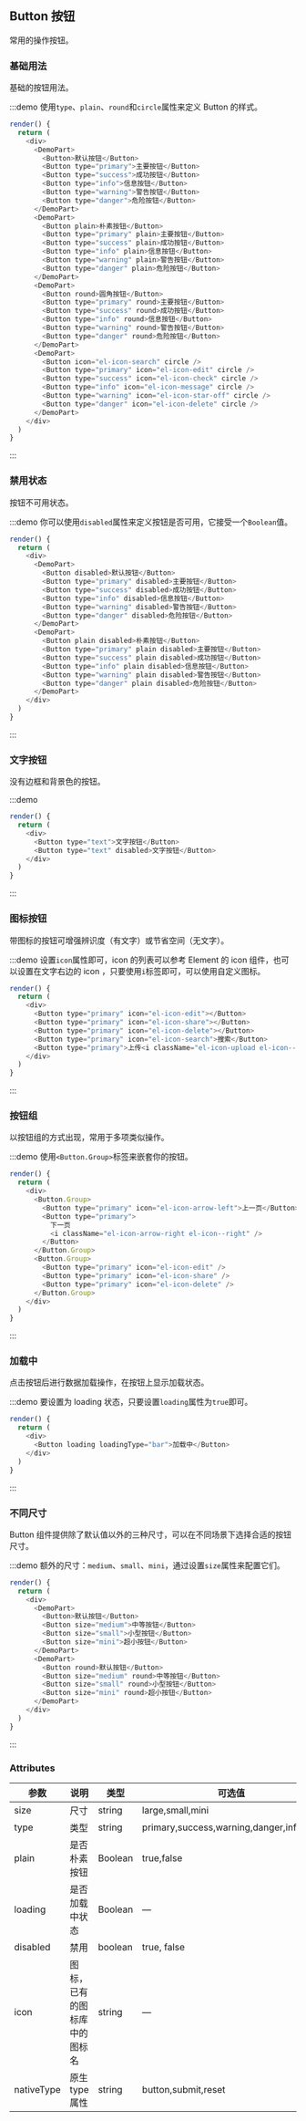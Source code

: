 ## Button 按钮
常用的操作按钮。

### 基础用法

基础的按钮用法。

:::demo 使用`type`、`plain`、`round`和`circle`属性来定义 Button 的样式。

```js
render() {
  return (
    <div>
      <DemoPart>
        <Button>默认按钮</Button>
        <Button type="primary">主要按钮</Button>
        <Button type="success">成功按钮</Button>
        <Button type="info">信息按钮</Button>
        <Button type="warning">警告按钮</Button>
        <Button type="danger">危险按钮</Button>
      </DemoPart>
      <DemoPart>
        <Button plain>朴素按钮</Button>
        <Button type="primary" plain>主要按钮</Button>
        <Button type="success" plain>成功按钮</Button>
        <Button type="info" plain>信息按钮</Button>
        <Button type="warning" plain>警告按钮</Button>
        <Button type="danger" plain>危险按钮</Button>
      </DemoPart>
      <DemoPart>
        <Button round>圆角按钮</Button>
        <Button type="primary" round>主要按钮</Button>
        <Button type="success" round>成功按钮</Button>
        <Button type="info" round>信息按钮</Button>
        <Button type="warning" round>警告按钮</Button>
        <Button type="danger" round>危险按钮</Button>
      </DemoPart>
      <DemoPart>
        <Button icon="el-icon-search" circle />
        <Button type="primary" icon="el-icon-edit" circle />
        <Button type="success" icon="el-icon-check" circle />
        <Button type="info" icon="el-icon-message" circle />
        <Button type="warning" icon="el-icon-star-off" circle />
        <Button type="danger" icon="el-icon-delete" circle />
      </DemoPart>
    </div>
  )
}
```
:::

### 禁用状态

按钮不可用状态。

:::demo 你可以使用`disabled`属性来定义按钮是否可用，它接受一个`Boolean`值。

```js
render() {
  return (
    <div>
      <DemoPart>
        <Button disabled>默认按钮</Button>
        <Button type="primary" disabled>主要按钮</Button>
        <Button type="success" disabled>成功按钮</Button>
        <Button type="info" disabled>信息按钮</Button>
        <Button type="warning" disabled>警告按钮</Button>
        <Button type="danger" disabled>危险按钮</Button>
      </DemoPart>
      <DemoPart>
        <Button plain disabled>朴素按钮</Button>
        <Button type="primary" plain disabled>主要按钮</Button>
        <Button type="success" plain disabled>成功按钮</Button>
        <Button type="info" plain disabled>信息按钮</Button>
        <Button type="warning" plain disabled>警告按钮</Button>
        <Button type="danger" plain disabled>危险按钮</Button>
      </DemoPart>
    </div>
  )
}
```

:::

### 文字按钮

没有边框和背景色的按钮。

:::demo

```js
render() {
  return (
    <div>
      <Button type="text">文字按钮</Button>
      <Button type="text" disabled>文字按钮</Button>
    </div>
  )
}
```
:::

### 图标按钮

带图标的按钮可增强辨识度（有文字）或节省空间（无文字）。

:::demo 设置`icon`属性即可，icon 的列表可以参考 Element 的 icon 组件，也可以设置在文字右边的 icon ，只要使用`i`标签即可，可以使用自定义图标。

```js
render() {
  return (
    <div>
      <Button type="primary" icon="el-icon-edit"></Button>
      <Button type="primary" icon="el-icon-share"></Button>
      <Button type="primary" icon="el-icon-delete"></Button>
      <Button type="primary" icon="el-icon-search">搜索</Button>
      <Button type="primary">上传<i className="el-icon-upload el-icon--right"></i></Button>
    </div>
  )
}
```
:::

### 按钮组

以按钮组的方式出现，常用于多项类似操作。

:::demo 使用`<Button.Group>`标签来嵌套你的按钮。

```js
render() {
  return (
    <div>
      <Button.Group>
        <Button type="primary" icon="el-icon-arrow-left">上一页</Button>
        <Button type="primary">
          下一页
          <i className="el-icon-arrow-right el-icon--right" />
        </Button>
      </Button.Group>
      <Button.Group>
        <Button type="primary" icon="el-icon-edit" />
        <Button type="primary" icon="el-icon-share" />
        <Button type="primary" icon="el-icon-delete" />
      </Button.Group>
    </div>
  )
}
```
:::

### 加载中

点击按钮后进行数据加载操作，在按钮上显示加载状态。

:::demo 要设置为 loading 状态，只要设置`loading`属性为`true`即可。

```js
render() {
  return (
    <div>
      <Button loading loadingType="bar">加载中</Button>
    </div>
  )
}
```
:::

### 不同尺寸

Button 组件提供除了默认值以外的三种尺寸，可以在不同场景下选择合适的按钮尺寸。

:::demo 额外的尺寸：`medium`、`small`、`mini`，通过设置`size`属性来配置它们。

```js
render() {
  return (
    <div>
      <DemoPart>
        <Button>默认按钮</Button>
        <Button size="medium">中等按钮</Button>
        <Button size="small">小型按钮</Button>
        <Button size="mini">超小按钮</Button>
      </DemoPart>
      <DemoPart>
        <Button round>默认按钮</Button>
        <Button size="medium" round>中等按钮</Button>
        <Button size="small" round>小型按钮</Button>
        <Button size="mini" round>超小按钮</Button>
      </DemoPart>
    </div>
  )
}
```
:::

### Attributes
| 参数      | 说明    | 类型      | 可选值       | 默认值   |
|---------- |-------- |---------- |-------------  |-------- |
| size     | 尺寸   | string  |   large,small,mini            |    —     |
| type     | 类型   | string    |   primary,success,warning,danger,info,text |     —    |
| plain     | 是否朴素按钮   | Boolean    | true,false | false   |
| loading     | 是否加载中状态   | Boolean    | — | false   |
| disabled  | 禁用    | boolean   | true, false   | false   |
| icon  | 图标，已有的图标库中的图标名 | string   |  —  |  —  |
| nativeType | 原生 type 属性 | string | button,submit,reset | button |
